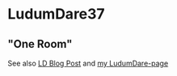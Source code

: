 # LudumDare37
## "One Room"

See also [LD Blog Post](http://ludumdare.com/compo/2016/12/11/final-update-from-ostersundworkplays/)
and [my LudumDare-page](http://ludumdare.com/compo/author/prospero/)
